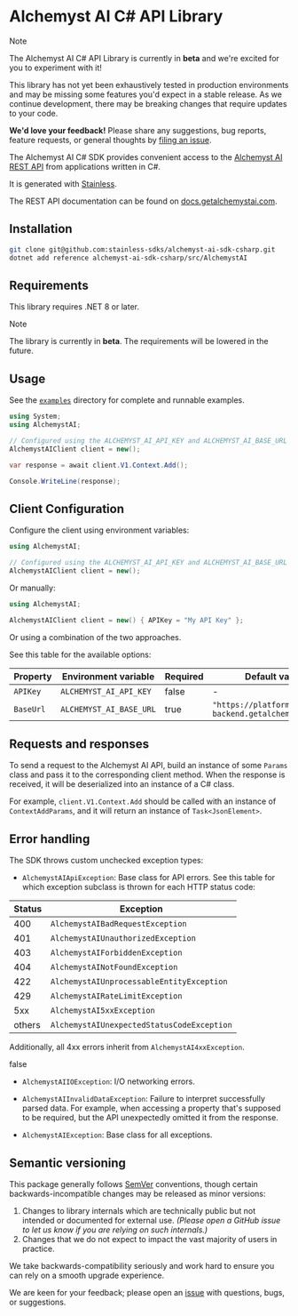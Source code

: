 # Alchemyst AI C# API Library

> [!NOTE]
> The Alchemyst AI C# API Library is currently in **beta** and we're excited for you to experiment with it!
>
> This library has not yet been exhaustively tested in production environments and may be missing some features you'd expect in a stable release. As we continue development, there may be breaking changes that require updates to your code.
>
> **We'd love your feedback!** Please share any suggestions, bug reports, feature requests, or general thoughts by [filing an issue](https://www.github.com/stainless-sdks/alchemyst-ai-sdk-csharp/issues/new).

The Alchemyst AI C# SDK provides convenient access to the [Alchemyst AI REST API](https://docs.getalchemystai.com) from applications written in C#.

It is generated with [Stainless](https://www.stainless.com/).

The REST API documentation can be found on [docs.getalchemystai.com](https://docs.getalchemystai.com).

## Installation

```bash
git clone git@github.com:stainless-sdks/alchemyst-ai-sdk-csharp.git
dotnet add reference alchemyst-ai-sdk-csharp/src/AlchemystAI
```

## Requirements

This library requires .NET 8 or later.

> [!NOTE]
> The library is currently in **beta**. The requirements will be lowered in the future.

## Usage

See the [`examples`](examples) directory for complete and runnable examples.

```csharp
using System;
using AlchemystAI;

// Configured using the ALCHEMYST_AI_API_KEY and ALCHEMYST_AI_BASE_URL environment variables
AlchemystAIClient client = new();

var response = await client.V1.Context.Add();

Console.WriteLine(response);
```

## Client Configuration

Configure the client using environment variables:

```csharp
using AlchemystAI;

// Configured using the ALCHEMYST_AI_API_KEY and ALCHEMYST_AI_BASE_URL environment variables
AlchemystAIClient client = new();
```

Or manually:

```csharp
using AlchemystAI;

AlchemystAIClient client = new() { APIKey = "My API Key" };
```

Or using a combination of the two approaches.

See this table for the available options:

| Property  | Environment variable    | Required | Default value                                   |
| --------- | ----------------------- | -------- | ----------------------------------------------- |
| `APIKey`  | `ALCHEMYST_AI_API_KEY`  | false    | -                                               |
| `BaseUrl` | `ALCHEMYST_AI_BASE_URL` | true     | `"https://platform-backend.getalchemystai.com"` |

## Requests and responses

To send a request to the Alchemyst AI API, build an instance of some `Params` class and pass it to the corresponding client method. When the response is received, it will be deserialized into an instance of a C# class.

For example, `client.V1.Context.Add` should be called with an instance of `ContextAddParams`, and it will return an instance of `Task<JsonElement>`.

## Error handling

The SDK throws custom unchecked exception types:

- `AlchemystAIApiException`: Base class for API errors. See this table for which exception subclass is thrown for each HTTP status code:

| Status | Exception                                  |
| ------ | ------------------------------------------ |
| 400    | `AlchemystAIBadRequestException`           |
| 401    | `AlchemystAIUnauthorizedException`         |
| 403    | `AlchemystAIForbiddenException`            |
| 404    | `AlchemystAINotFoundException`             |
| 422    | `AlchemystAIUnprocessableEntityException`  |
| 429    | `AlchemystAIRateLimitException`            |
| 5xx    | `AlchemystAI5xxException`                  |
| others | `AlchemystAIUnexpectedStatusCodeException` |

Additionally, all 4xx errors inherit from `AlchemystAI4xxException`.

false

- `AlchemystAIIOException`: I/O networking errors.

- `AlchemystAIInvalidDataException`: Failure to interpret successfully parsed data. For example, when accessing a property that's supposed to be required, but the API unexpectedly omitted it from the response.

- `AlchemystAIException`: Base class for all exceptions.

## Semantic versioning

This package generally follows [SemVer](https://semver.org/spec/v2.0.0.html) conventions, though certain backwards-incompatible changes may be released as minor versions:

1. Changes to library internals which are technically public but not intended or documented for external use. _(Please open a GitHub issue to let us know if you are relying on such internals.)_
2. Changes that we do not expect to impact the vast majority of users in practice.

We take backwards-compatibility seriously and work hard to ensure you can rely on a smooth upgrade experience.

We are keen for your feedback; please open an [issue](https://www.github.com/stainless-sdks/alchemyst-ai-sdk-csharp/issues) with questions, bugs, or suggestions.
